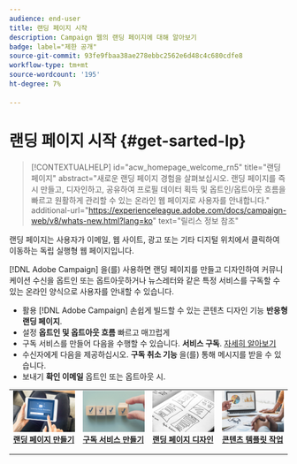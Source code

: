 ```yaml
---
audience: end-user
title: 랜딩 페이지 시작
description: Campaign 웹의 랜딩 페이지에 대해 알아보기
badge: label="제한 공개"
source-git-commit: 93fe9fbaa38ae278ebbc2562e6d48c4c680cdfe8
workflow-type: tm+mt
source-wordcount: '195'
ht-degree: 7%

---
```


# 랜딩 페이지 시작 {#get-sarted-lp}

>[!CONTEXTUALHELP]
>id="acw_homepage_welcome_rn5"
>title="랜딩 페이지"
>abstract="새로운 랜딩 페이지 경험을 살펴보십시오. 랜딩 페이지를 즉시 만들고, 디자인하고, 공유하여 프로필 데이터 획득 및 옵트인/옵트아웃 흐름을 빠르고 원활하게 관리할 수 있는 온라인 웹 페이지로 사용자를 안내합니다."
>additional-url="https://experienceleague.adobe.com/docs/campaign-web/v8/whats-new.html?lang=ko" text="릴리스 정보 참조"


랜딩 페이지는 사용자가 이메일, 웹 사이트, 광고 또는 기타 디지털 위치에서 클릭하여 이동하는 독립 실행형 웹 페이지입니다.

[!DNL Adobe Campaign] 을(를) 사용하면 랜딩 페이지를 만들고 디자인하여 커뮤니케이션 수신을 옵트인 또는 옵트아웃하거나 뉴스레터와 같은 특정 서비스를 구독할 수 있는 온라인 양식으로 사용자를 안내할 수 있습니다.

* 활용 [!DNL Adobe Campaign] 손쉽게 빌드할 수 있는 콘텐츠 디자인 기능 **반응형 랜딩 페이지**.
* 설정 **옵트인 및 옵트아웃 흐름** 빠르고 매끄럽게
* 구독 서비스를 만들어 다음을 수행할 수 있습니다. **서비스 구독**. [자세히 알아보기](../audience/manage-services.md)
* 수신자에게 다음을 제공하십시오. **구독 취소 기능** 을(를) 통해 메시지를 받을 수 있습니다.
* 보내기 **확인 이메일** 옵트인 또는 옵트아웃 시.

<table style="table-layout:fixed"><tr style="border: 0;">
<td>
<a href="create-lp.md">
<img alt="리드" src="../assets/do-not-localize/lp-subscription.jpeg">
</a>
<div><a href="create-lp.md"><strong>랜딩 페이지 만들기</strong>
</div>
<p>
</td>
<td>
<a href="../audience/manage-services.md">
<img alt="저빈도" src="../assets/do-not-localize/lp-list.jpg">
</a>
<div>
<a href="../audience/manage-services.md"><strong>구독 서비스 만들기</strong></a>
</div>
<p></td>
<td>
<a href="lp-content.md">
<img alt="유효성 검사" src="../assets/do-not-localize/lp-design.jpg">
</a>
<div>
<a href="lp-content.md"><strong>랜딩 페이지 디자인</strong></a>
</div>
<p>
</td>
<td>
<a href="lp-templates.md">
<img alt="유효성 검사" src="../assets/do-not-localize/lp-reporting.jpg">
</a>
<div>
<a href="lp-templates.md"><strong>콘텐츠 템플릿 작업</strong></a>
</div>
<p>
</td>
</tr></table>
